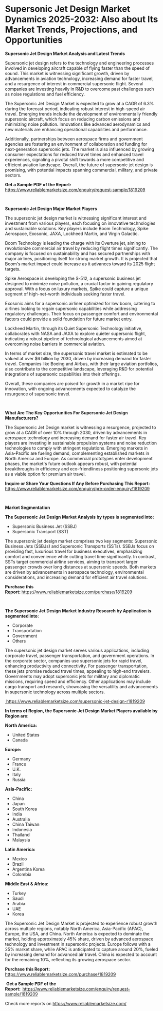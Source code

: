 <p><h1>Supersonic Jet Design Market Dynamics 2025-2032: Also about Its Market Trends, Projections, and Opportunities</h1></p><p><strong>Supersonic Jet Design Market Analysis and Latest Trends</strong></p>
<p><p>Supersonic jet design refers to the technology and engineering processes involved in developing aircraft capable of flying faster than the speed of sound. This market is witnessing significant growth, driven by advancements in aviation technology, increasing demand for faster travel, and a resurgence of interest in commercial supersonic flight. Several companies are investing heavily in R&D to overcome past challenges such as noise regulations and fuel efficiency.</p><p>The Supersonic Jet Design Market is expected to grow at a CAGR of 6.3% during the forecast period, indicating robust interest in high-speed air travel. Emerging trends include the development of environmentally friendly supersonic aircraft, which focus on reducing carbon emissions and minimizing noise pollution. Innovations like advanced aerodynamics and new materials are enhancing operational capabilities and performance.</p><p>Additionally, partnerships between aerospace firms and government agencies are fostering an environment of collaboration and funding for next-generation supersonic jets. The market is also influenced by growing consumer expectations for reduced travel times and enhanced travel experiences, signaling a pivotal shift towards a more competitive and efficient aviation landscape. Overall, the future of supersonic jet design is promising, with potential impacts spanning commercial, military, and private sectors.</p></p>
<p><strong>Get a Sample PDF of the Report:&nbsp;</strong> <a href="https://www.reliablemarketsize.com/enquiry/request-sample/1819209?utm_campaign=2413&utm_medium=2&utm_source=Github&utm_content=ia&utm_term=31032025&utm_id=supersonic-jet-design">https://www.reliablemarketsize.com/enquiry/request-sample/1819209</a></p>
<p>&nbsp;</p>
<p><strong>Supersonic Jet Design Major Market Players</strong></p>
<p><p>The supersonic jet design market is witnessing significant interest and investment from various players, each focusing on innovative technologies and sustainable solutions. Key players include Boom Technology, Spike Aerospace, Exosonic, JAXA, Lockheed Martin, and Virgin Galactic. </p><p>Boom Technology is leading the charge with its Overture jet, aiming to revolutionize commercial air travel by reducing flight times significantly. The company is focused on sustainability and has secured partnerships with major airlines, positioning itself for strong market growth. It is projected that Boom's market impact could increase as it advances toward its 2025 flight targets.</p><p>Spike Aerospace is developing the S-512, a supersonic business jet designed to minimize noise pollution, a crucial factor in gaining regulatory approval. With a focus on luxury markets, Spike could capture a unique segment of high-net-worth individuals seeking faster travel.</p><p>Exosonic aims for a supersonic airliner optimized for low boom, catering to airlines looking to regain supersonic capabilities while addressing regulatory challenges. Their focus on passenger comfort and environmental factors could provide a solid foundation for future market entry.</p><p>Lockheed Martin, through its Quiet Supersonic Technology initiative, collaborates with NASA and JAXA to explore quieter supersonic flight, indicating a robust pipeline of technological advancements aimed at overcoming noise barriers in commercial aviation.</p><p>In terms of market size, the supersonic travel market is estimated to be valued at over $6 billion by 2030, driven by increasing demand for faster travel. Companies like Boeing and Airbus, with their large aviation portfolios, also contribute to the competitive landscape, leveraging R&D for potential integrations of supersonic capabilities into their offerings. </p><p>Overall, these companies are poised for growth in a market ripe for innovation, with ongoing advancements expected to catalyze the resurgence of supersonic travel.</p></p>
<p>&nbsp;</p>
<p><strong>What Are The Key Opportunities For Supersonic Jet Design Manufacturers?</strong></p>
<p><p>The Supersonic Jet Design market is witnessing a resurgence, projected to grow at a CAGR of over 10% through 2030, driven by advancements in aerospace technology and increasing demand for faster air travel. Key players are investing in sustainable propulsion systems and noise reduction technologies to comply with stringent regulations. Emerging markets in Asia-Pacific are fueling demand, complementing established markets in North America and Europe. As commercial prototypes enter development phases, the market's future outlook appears robust, with potential breakthroughs in efficiency and eco-friendliness positioning supersonic jets as a viable option for premium air travel.</p></p>
<p><strong>Inquire or Share Your Questions If Any Before Purchasing This Report:</strong> <a href="https://www.reliablemarketsize.com/enquiry/pre-order-enquiry/1819209?utm_campaign=2413&utm_medium=2&utm_source=Github&utm_content=ia&utm_term=31032025&utm_id=supersonic-jet-design">https://www.reliablemarketsize.com/enquiry/pre-order-enquiry/1819209</a></p>
<p>&nbsp;</p>
<p><strong>Market Segmentation</strong></p>
<p><strong>The Supersonic Jet Design Market Analysis by types is segmented into:</strong></p>
<p><ul><li>Supersonic Business Jet (SSBJ)</li><li>Supersonic Transport (SST)</li></ul></p>
<p><p>The supersonic jet design market comprises two key segments: Supersonic Business Jets (SSBJs) and Supersonic Transports (SSTs). SSBJs focus on providing fast, luxurious travel for business executives, emphasizing comfort and convenience while cutting travel time significantly. In contrast, SSTs target commercial airline services, aiming to transport larger passenger crowds over long distances at supersonic speeds. Both markets are driven by advancements in aerospace technology, environmental considerations, and increasing demand for efficient air travel solutions.</p></p>
<p><strong>Purchase this Report:&nbsp;</strong><a href="https://www.reliablemarketsize.com/purchase/1819209?utm_campaign=2413&utm_medium=2&utm_source=Github&utm_content=ia&utm_term=31032025&utm_id=supersonic-jet-design">https://www.reliablemarketsize.com/purchase/1819209</a></p>
<p>&nbsp;</p>
<p><strong>The Supersonic Jet Design Market Industry Research by Application is segmented into:</strong></p>
<p><ul><li>Corporate</li><li>Transportation</li><li>Government</li><li>Others</li></ul></p>
<p><p>The supersonic jet design market serves various applications, including corporate travel, passenger transportation, and government operations. In the corporate sector, companies use supersonic jets for rapid travel, enhancing productivity and connectivity. For passenger transportation, these jets promise reduced travel times, appealing to high-end travelers. Governments may adopt supersonic jets for military and diplomatic missions, requiring speed and efficiency. Other applications may include cargo transport and research, showcasing the versatility and advancements in supersonic technology across multiple sectors.</p></p>
<p><a href="https://www.reliablemarketsize.com/supersonic-jet-design-r1819209?utm_campaign=2413&utm_medium=2&utm_source=Github&utm_content=ia&utm_term=31032025&utm_id=supersonic-jet-design">&nbsp;https://www.reliablemarketsize.com/supersonic-jet-design-r1819209</a></p>
<p><strong>In terms of Region, the Supersonic Jet Design Market Players available by Region are:</strong></p>
<p>
    <p> <strong> North America: </strong>
        <ul>
            <li>United States</li>
            <li>Canada</li>
        </ul>
        </p> 
    <p> <strong> Europe: </strong>
        <ul>
            <li>Germany</li>
            <li>France</li>
            <li>U.K.</li>
            <li>Italy</li>
            <li>Russia</li>
        </ul>
        </p> 
    <p> <strong> Asia-Pacific: </strong>
        <ul>
            <li>China</li>
            <li>Japan</li>
            <li>South Korea</li>
            <li>India</li>
            <li>Australia</li>
            <li>China Taiwan</li>
            <li>Indonesia</li>
            <li>Thailand</li>
            <li>Malaysia</li>
        </ul>
        </p> 
    <p> <strong> Latin America: </strong>
        <ul>
            <li>Mexico</li>
            <li>Brazil</li>
            <li>Argentina Korea</li>
            <li>Colombia</li>
        </ul>
        </p> 
    <p> <strong> Middle East & Africa: </strong>
        <ul>
            <li>Turkey</li>
            <li>Saudi</li>
            <li>Arabia</li>
            <li>UAE</li>
            <li>Korea</li>
        </ul>
    </p>
    </p>
<p><p>The Supersonic Jet Design Market is projected to experience robust growth across multiple regions, notably North America, Asia-Pacific (APAC), Europe, the USA, and China. North America is expected to dominate the market, holding approximately 45% share, driven by advanced aerospace technology and investment in supersonic projects. Europe follows with a 25% market share, while APAC is anticipated to capture around 20%, fueled by increasing demand for advanced air travel. China is expected to account for the remaining 10%, reflecting its growing aerospace sector.</p></p>
<p><strong>Purchase this Report: </strong><a href="https://www.reliablemarketsize.com/purchase/1819209?utm_campaign=2413&utm_medium=2&utm_source=Github&utm_content=ia&utm_term=31032025&utm_id=supersonic-jet-design">https://www.reliablemarketsize.com/purchase/1819209</a></p>
<p>&nbsp;<strong>Get a Sample PDF of the Report:&nbsp;&nbsp;</strong><a href="https://www.reliablemarketsize.com/enquiry/request-sample/1819209?utm_campaign=2413&utm_medium=2&utm_source=Github&utm_content=ia&utm_term=31032025&utm_id=supersonic-jet-design">https://www.reliablemarketsize.com/enquiry/request-sample/1819209</a></p>
<p><strong></strong></p>
<p>Check more reports on <a href="https://www.reliablemarketsize.com/?utm_campaign=2413&utm_medium=2&utm_source=Github&utm_content=ia&utm_term=31032025&utm_id=supersonic-jet-design">https://www.reliablemarketsize.com/</a></p>